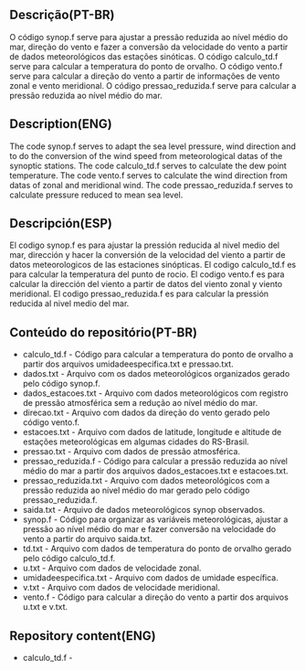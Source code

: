 ## Descrição(PT-BR)
O código synop.f serve para ajustar a pressão reduzida ao nível médio do mar, direção do vento e fazer a conversão da velocidade do vento a partir de dados meteorológicos das estações sinóticas. O código calculo_td.f serve para calcular a temperatura do ponto de orvalho. O código vento.f serve para calcular a direção do vento a partir de informações de vento zonal e vento meridional. O código pressao_reduzida.f serve para calcular a pressão reduzida ao nível médio do mar.
## Description(ENG)
The code synop.f serves to adapt the sea level pressure, wind direction and to do the conversion of the wind speed from meteorological datas of the synoptic stations. The code calculo_td.f serves to calculate the dew point temperature. The code vento.f serves to calculate the wind direction from datas of zonal and meridional wind. The code pressao_reduzida.f serves to calculate pressure reduced to mean sea level.
## Descripción(ESP)
El codigo synop.f es para ajustar la pressión reducida al nivel medio del mar, dirección y hacer la conversión de la velocidad del viento a partir de datos meteorologicos de las estaciones sinópticas. El codigo calculo_td.f es para calcular la temperatura del punto de rocio. El codigo vento.f es para calcular la dirección del viento a partir de datos del viento zonal y viento meridional. El codigo pressao_reduzida.f es para calcular la pressión reducida al nivel medio del mar. 

## Conteúdo do repositório(PT-BR)
+ calculo_td.f - Código para calcular a temperatura do ponto de orvalho a partir dos arquivos umidadeespecifica.txt e pressao.txt.
+ dados.txt - Arquivo com os dados meteorológicos organizados gerado pelo código synop.f.
+ dados_estacoes.txt - Arquivo com dados meteorológicos com registro de pressão atmosférica sem a redução ao nível médio do mar.
+ direcao.txt - Arquivo com dados da direção do vento gerado pelo código vento.f.
+ estacoes.txt - Arquivo com dados de latitude, longitude e altitude de estações meteorológicas em algumas cidades do RS-Brasil.
+ pressao.txt - Arquivo com dados de pressão atmosférica.
+ pressao_reduzida.f - Código para calcular a pressão reduzida ao nível médio do mar a partir dos arquivos dados_estacoes.txt e estacoes.txt.
+ pressao_reduzida.txt - Arquivo com dados meteorológicos com a pressão reduzida ao nível médio do mar gerado pelo código pressao_reduzida.f.
+ saida.txt - Arquivo de dados meteorológicos synop observados.
+ synop.f - Código para organizar as variáveis meteorológicas, ajustar a pressão ao nível médio do mar e fazer conversão na velocidade do vento a partir do arquivo saida.txt.
+ td.txt - Arquivo com dados de temperatura do ponto de orvalho gerado pelo código calculo_td.f.
+ u.txt - Arquivo com dados de velocidade zonal.
+ umidadeespecifica.txt - Arquivo com dados de umidade específica.
+ v.txt - Arquivo com dados de velocidade meridional.
+ vento.f - Código para calcular a direção do vento a partir dos arquivos u.txt e v.txt. 

## Repository content(ENG)
+ calculo_td.f - 
